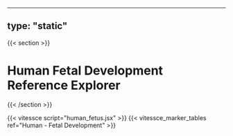 ---
type: "static"
----
{{< section >}}

# Human Fetal Development Reference Explorer

{{< /section >}}

{{< vitessce script="human_fetus.jsx" >}}
{{< vitessce_marker_tables ref="Human - Fetal Development" >}}
